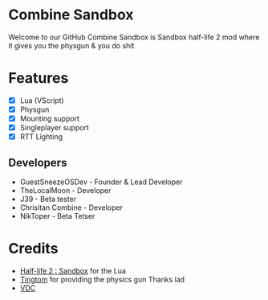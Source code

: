 # Combine Sandbox
Welcome to our GitHub
Combine Sandbox is Sandbox half-life 2 mod where it gives you the physgun & you do shit

# Features
- [X] Lua (VScript)
- [X] Physgun
- [X] Mounting support
- [X] Singleplayer support
- [X] RTT Lighting

## Developers
* GuestSneezeOSDev - Founder & Lead Developer
* TheLocalMoon - Developer
* J39 - Beta tester
* Chrisitan Combine - Developer
* NikToper - Beta Tetser


# Credits
* [Half-life 2 : Sandbox](https://github.com/Planimeter/hl2sb-src) for the Lua
* [Tingtom](https://github.com/tingtom) for providing the physics gun Thanks lad
* [VDC](https://developer.valvesoftware.com/wiki/Main_Page)
